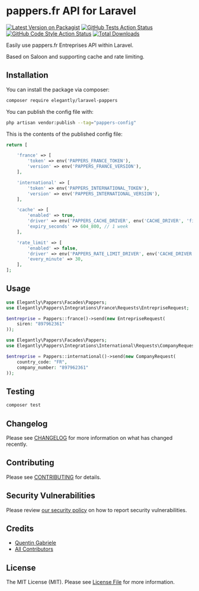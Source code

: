 # pappers.fr API for Laravel

[![Latest Version on Packagist](https://img.shields.io/packagist/v/elegantly/laravel-pappers.svg?style=flat-square)](https://packagist.org/packages/elegantly/laravel-pappers)
[![GitHub Tests Action Status](https://img.shields.io/github/actions/workflow/status/ElegantEngineeringTech/laravel-pappers/run-tests.yml?branch=main&label=tests&style=flat-square)](https://github.com/ElegantEngineeringTech/laravel-pappers/actions?query=workflow%3Arun-tests+branch%3Amain)
[![GitHub Code Style Action Status](https://img.shields.io/github/actions/workflow/status/ElegantEngineeringTech/laravel-pappers/fix-php-code-style-issues.yml?branch=main&label=code%20style&style=flat-square)](https://github.com/ElegantEngineeringTech/laravel-pappers/actions?query=workflow%3A"Fix+PHP+code+style+issues"+branch%3Amain)
[![Total Downloads](https://img.shields.io/packagist/dt/elegantly/laravel-pappers.svg?style=flat-square)](https://packagist.org/packages/elegantly/laravel-pappers)

Easily use pappers.fr Entreprises API within Laravel.

Based on Saloon and supporting cache and rate limiting.

## Installation

You can install the package via composer:

```bash
composer require elegantly/laravel-pappers
```

You can publish the config file with:

```bash
php artisan vendor:publish --tag="pappers-config"
```

This is the contents of the published config file:

```php
return [

    'france' => [
        'token' => env('PAPPERS_FRANCE_TOKEN'),
        'version' => env('PAPPERS_FRANCE_VERSION'),
    ],

    'international' => [
        'token' => env('PAPPERS_INTERNATIONAL_TOKEN'),
        'version' => env('PAPPERS_INTERNATIONAL_VERSION'),
    ],

    'cache' => [
        'enabled' => true,
        'driver' => env('PAPPERS_CACHE_DRIVER', env('CACHE_DRIVER', 'file')),
        'expiry_seconds' => 604_800, // 1 week
    ],

    'rate_limit' => [
        'enabled' => false,
        'driver' => env('PAPPERS_RATE_LIMIT_DRIVER', env('CACHE_DRIVER', 'file')),
        'every_minute' => 30,
    ],
];
```

## Usage

```php
use Elegantly\Pappers\Facades\Pappers;
use Elegantly\Pappers\Integrations\France\Requests\EntrepriseRequest;

$entreprise = Pappers::france()->send(new EntrepriseRequest(
    siren: "897962361"
));
```

```php
use Elegantly\Pappers\Facades\Pappers;
use Elegantly\Pappers\Integrations\International\Requests\CompanyRequest;

$entreprise = Pappers::international()->send(new CompanyRequest(
    country_code: "FR",
    company_number: "897962361"
));
```

## Testing

```bash
composer test
```

## Changelog

Please see [CHANGELOG](CHANGELOG.md) for more information on what has changed recently.

## Contributing

Please see [CONTRIBUTING](CONTRIBUTING.md) for details.

## Security Vulnerabilities

Please review [our security policy](../../security/policy) on how to report security vulnerabilities.

## Credits

-   [Quentin Gabriele](https://github.com/40128136+QuentinGab)
-   [All Contributors](../../contributors)

## License

The MIT License (MIT). Please see [License File](LICENSE.md) for more information.
